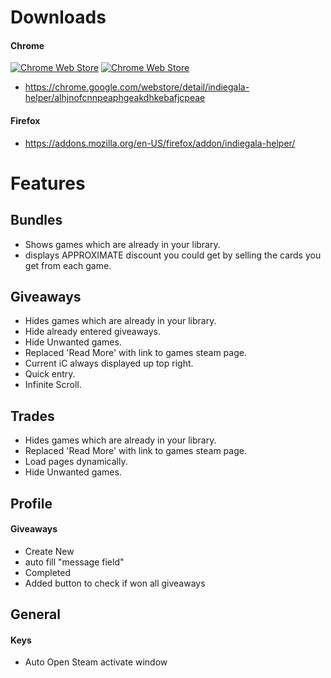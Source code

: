 

# Downloads
#### Chrome
[![Chrome Web Store](https://img.shields.io/chrome-web-store/v/alhjnofcnnpeaphgeakdhkebafjcpeae.svg?maxAge=2592000?style=flat-square)](https://chrome.google.com/webstore/detail/indiegala-helper/alhjnofcnnpeaphgeakdhkebafjcpeae) [![Chrome Web Store](https://img.shields.io/chrome-web-store/d/alhjnofcnnpeaphgeakdhkebafjcpeae.svg?maxAge=2592000?style=flat-square)](https://chrome.google.com/webstore/detail/indiegala-helper/alhjnofcnnpeaphgeakdhkebafjcpeae)
- https://chrome.google.com/webstore/detail/indiegala-helper/alhjnofcnnpeaphgeakdhkebafjcpeae

#### Firefox
- https://addons.mozilla.org/en-US/firefox/addon/indiegala-helper/

# Features
## Bundles
- Shows games which are already in your library.
- displays APPROXIMATE discount you could get by selling the cards you get from each game.

## Giveaways
- Hides games which are already in your library.
- Hide already entered giveaways.
- Hide Unwanted games.
- Replaced 'Read More' with link to games steam page.
- Current iC always displayed up top right.
- Quick entry.
- Infinite Scroll.

## Trades
- Hides games which are already in your library.
- Replaced 'Read More' with link to games steam page.
- Load pages dynamically.
- Hide Unwanted games.

## Profile
#### Giveaways
- Create New
 - auto fill "message field"
- Completed
 - Added button to check if won all giveaways

## General
#### Keys
- Auto Open Steam activate window
